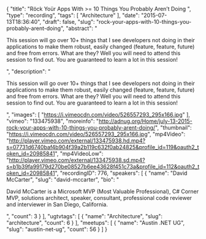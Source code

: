 {
  "title": "Röck Yoür Apps With >= 10 Things You Probably Aren’t Doing ",
  "type": "recording",
  "tags": [
    "Architecture"
  ],
  "date": "2015-07-13T18:36:40",
  "draft": false,
  "slug": "rock-your-apps-with-10-things-you-probably-arent-doing",
  "abstract": "<p>This session will go over 10+ things that I see developers not doing in their applications to make them robust, easily changed (feature, feature, future) and free from errors. What are they? Well you will need to attend this session to find out. You are guaranteed to learn a lot in this session!</p>",
  "description": "<p>This session will go over 10+ things that I see developers not doing in their applications to make them robust, easily changed (feature, feature, future) and free from errors. What are they? Well you will need to attend this session to find out. You are guaranteed to learn a lot in this session!</p>",
  "images": [
    "https://i.vimeocdn.com/video/526557293_295x166.jpg"
  ],
  "vimeo": "133475938",
  "moreinfo": "http://adnug.org/Home/july-13-2015-rock-your-apps-with-10-things-you-probably-arent-doing/",
  "thumbnail": "https://i.vimeocdn.com/video/526557293_295x166.jpg",
  "mp4Video": "http://player.vimeo.com/external/133475938.hd.mp4?s=07731d6740baf4b904f39a2b119c632f0ab24825&profile_id=119&oauth2_token_id=20985841",
  "mp4VideoLow": "http://player.vimeo.com/external/133475938.sd.mp4?s=b1b39fa99179d270be08527b6ee43628f451c73a&profile_id=112&oauth2_token_id=20985841",
  "recordingID": 776,
  "speakers": [
    {
      "name": "David McCarter",
      "slug": "david-mccarter",
      "bio": "<p>David McCarter is a Microsoft MVP (Most Valuable Professional), C# Corner MVP, solutions architect, speaker, consultant, professional code reviewer and interviewer in San Diego, California.</p>",
      "count": 3
    }
  ],
  "ugtvtags": [
    {
      "name": "Architecture",
      "slug": "architecture",
      "count": 6
    }
  ],
  "meetups": [
    {
      "name": "Austin .NET UG",
      "slug": "austin-net-ug",
      "count": 56
    }
  ]
}